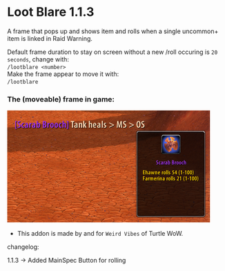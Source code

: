Loot Blare 1.1.3
===

A frame that pops up and shows item and rolls when a single uncommon+ item is linked in Raid Warning.  

Default frame duration to stay on screen without a new /roll occuring is `20 seconds`, change with:  
`/lootblare <number>`  
Make the frame appear to move it with:  
`/lootblare`

### The (moveable) frame in game:  
![LootBlare Frame](./lootblareframe.png)  

* This addon is made by and for `Weird Vibes` of Turtle WoW.  

changelog:

1.1.3 -> Added MainSpec Button for rolling